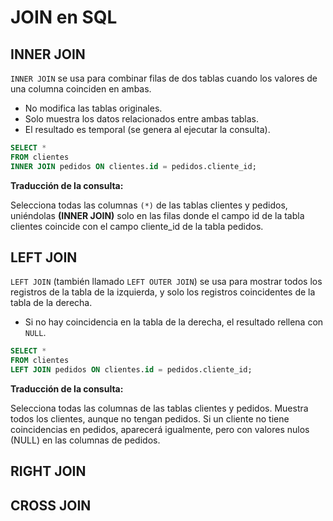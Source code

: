 # JOIN en SQL

## INNER JOIN

`INNER JOIN` se usa para combinar filas de dos tablas cuando los valores de una columna coinciden en ambas.

- No modifica las tablas originales.
- Solo muestra los datos relacionados entre ambas tablas.
- El resultado es temporal (se genera al ejecutar la consulta).

```sql
SELECT *
FROM clientes
INNER JOIN pedidos ON clientes.id = pedidos.cliente_id;
```

**Traducción de la consulta:**

Selecciona todas las columnas `(*)` de las tablas clientes y pedidos, uniéndolas **(INNER JOIN)** solo en las filas donde el campo id de la tabla clientes coincide con el campo cliente_id de la tabla pedidos.

## LEFT JOIN

`LEFT JOIN` (también llamado `LEFT OUTER JOIN`) se usa para mostrar todos los registros de la tabla de la izquierda, y solo los registros coincidentes de la tabla de la derecha.

- Si no hay coincidencia en la tabla de la derecha, el resultado rellena con `NULL`.

```sql
SELECT *
FROM clientes
LEFT JOIN pedidos ON clientes.id = pedidos.cliente_id;
```

**Traducción de la consulta:**

Selecciona todas las columnas de las tablas clientes y pedidos.
Muestra todos los clientes, aunque no tengan pedidos.
Si un cliente no tiene coincidencias en pedidos, aparecerá igualmente, pero con valores nulos (NULL) en las columnas de pedidos.

## RIGHT JOIN

## CROSS JOIN
